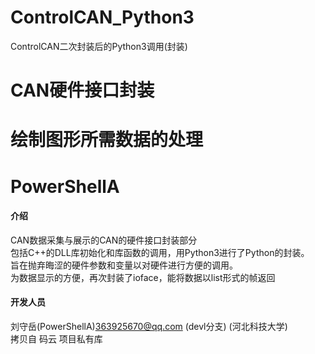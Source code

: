 # ControlCAN_Python3
ControlCAN二次封装后的Python3调用(封装)  
# CAN硬件接口封装  
# 绘制图形所需数据的处理  
# PowerShellA  

#### 介绍   

CAN数据采集与展示的CAN的硬件接口封装部分   
包括C++的DLL库初始化和库函数的调用，用Python3进行了Python的封装。  
旨在抛弃晦涩的硬件参数和变量以对硬件进行方便的调用。  
为数据显示的方便，再次封装了ioface，能将数据以list形式的帧返回  

#### 开发人员
刘守岳(PowerShellA)363925670@qq.com (devl分支) (河北科技大学)  
拷贝自 码云 项目私有库  
